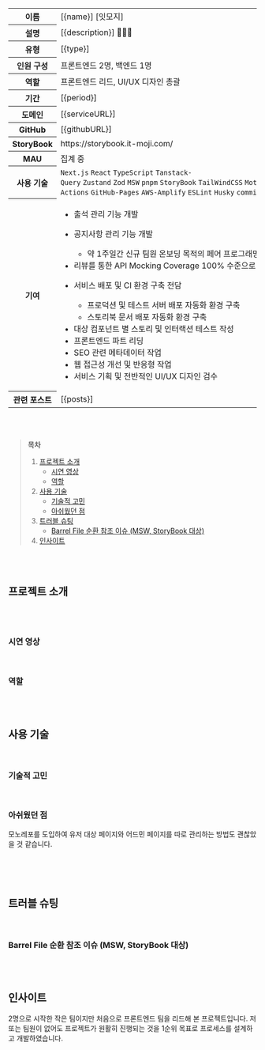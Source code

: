 <table id="project-summary">
  <colgroup>
    <col />
    <col width="84%" />
  </colgroup>
  <tbody>
    <tr>
      <th>이름</th>
      <td>[{name}] [잇모지]</td>
    </tr>
    <tr>
      <th>설명</th>
      <td>[{description}] 🧑🏻‍💻</td>
    </tr>
    <tr>
      <th>유형</th>
      <td>[{type}]</td>
    </tr>
    <tr>
      <th>인원 구성</th>
      <td>프론트엔드 2명, 백엔드 1명</td>
    </tr>
    <tr>
      <th>역할</th>
      <td>프론트엔드 리드, UI/UX 디자인 총괄</td>
    </tr>
    <tr>
      <th>기간</th>
      <td>[{period}]</td>
    </tr>
    <tr>
      <th>도메인</th>
      <td>[{serviceURL}]</td>
    </tr>
    <tr>
      <th>GitHub</th>
      <td>[{githubURL}]</td>
    </tr>
    <tr>
      <th>StoryBook</th>
      <td>https://storybook.it-moji.com/</td>
    </tr>
    <tr>
      <th>MAU</th>
      <td>집계 중</td>
    </tr>
    <tr>
      <th>사용 기술</th>
      <td>
        <code>Next.js</code>&nbsp;<code>React</code>&nbsp;<code>TypeScript</code>&nbsp;<code>Tanstack-Query</code>&nbsp;<code>Zustand</code>&nbsp;<code>Zod</code>&nbsp;<code>MSW</code>&nbsp;<code>pnpm</code>&nbsp;<code>StoryBook</code>&nbsp;<code>TailWindCSS</code>&nbsp;<code>Motion</code>&nbsp;<code>Mantine</code>&nbsp;<code>GitHub-Actions</code>&nbsp;<code>GitHub-Pages</code>&nbsp;<code>AWS-Amplify</code>&nbsp;<code>ESLint</code>&nbsp;<code>Husky</code>&nbsp;<code>commitlint</code>
      </td>
    </tr>
    <tr>
      <th>기여</th>
      <td>
        <ul>
          <li>출석 관리 기능 개발</li>
          <li>
            <p>공지사항 관리 기능 개발</p>
            <ul>
              <li>약 1주일간 신규 팀원 온보딩 목적의 페어 프로그래밍 진행</li>
            </ul>
          </li>
          <li>리뷰를 통한 API Mocking Coverage 100% 수준으로 유지</li>
          <li>
            <p>서비스 배포 및 CI 환경 구축 전담</p>
            <ul>
              <li>프로덕션 및 테스트 서버 배포 자동화 환경 구축</li>
              <li>스토리북 문서 배포 자동화 환경 구축</li>
            </ul>
          </li>
          <li>대상 컴포넌트 별 스토리 및 인터랙션 테스트 작성</li>
          <li>프론트엔드 파트 리딩</li>
          <li>SEO 관련 메타데이터 작업</li>
          <li>웹 접근성 개선 및 반응형 작업</li>
          <li>서비스 기획 및 전반적인 UI/UX 디자인 검수</li>
        </ul>
      </td>
    </tr>
    <tr>
      <th>관련 포스트</th>
      <td>[{posts}]</td>
    </tr>
  </tbody>
</table>

<br />
<br />

> **목차**
>
> 1. [프로젝트 소개](#프로젝트-소개)
>    - [시연 영상](#시연-영상)
>    - [역할](#역할)
> 2. [사용 기술](#사용-기술)
>    - [기술적 고민](#기술적-고민)
>    - [아쉬웠던 점](#아쉬웠던-점)
> 3. [트러블 슈팅](#트러블-슈팅)
>    - [Barrel File 순환 참조 이슈 (MSW, StoryBook 대상)](#barrel-file-순환-참조-이슈-msw-storybook-대상)
> 4. [인사이트](#인사이트)

<br />
<br />

## 프로젝트 소개

<br />

<br />

### 시연 영상

<br />

### 역할

<br />
<br />

## 사용 기술

<br />

### 기술적 고민

<br />

### 아쉬웠던 점

모노레포를 도입하여 유저 대상 페이지와 어드민 페이지를 따로 관리하는 방법도 괜찮았을 것 같습니다.

<br />

<br />
<br />

## 트러블 슈팅

<br />

### Barrel File 순환 참조 이슈 (MSW, StoryBook 대상)

<br />
<br />

## 인사이트

2명으로 시작한 작은 팀이지만 처음으로 프론트엔드 팀을 리드해 본 프로젝트입니다. 저 또는 팀원이 없어도 프로젝트가 원활히 진행되는 것을 1순위 목표로 프로세스를 설계하고 개발하였습니다.

<br />
<br />
